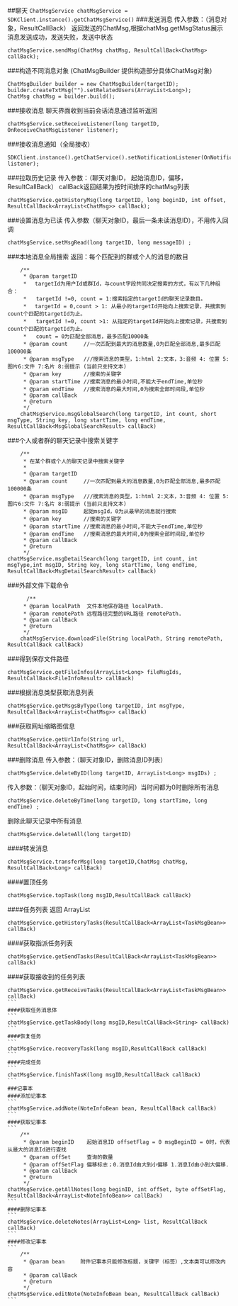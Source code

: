 ##聊天 
`ChatMsgService chatMsgService = SDKClient.instance().getChatMsgService()`
###发送消息
 传入参数：（消息对象，ResultCallBack）
返回发送的ChatMsg,根据chatMsg.getMsgStatus展示 消息发送成功，发送失败，发送中状态
```
chatMsgService.sendMsg(ChatMsg chatMsg, ResultCallBack<ChatMsg> callBack); 
```
###构造不同消息对象
(ChatMsgBuilder 提供构造部分具体ChatMsg对象)
```
ChatMsgBuilder builder = new ChatMsgBuilder(targetID);
builder.createTxtMsg("").setRelatedUsers(ArrayList<Long>);
ChatMsg chatMsg = builder.build();
```
###接收消息
聊天界面收到当前会话消息通过监听返回
```
chatMsgService.setReceiveListener(long targetID, OnReceiveChatMsgListener listener);
```
###接收消息通知（全局接收）
```
SDKClient.instance().getChatService().setNotificationListener(OnNotificationListener listener);
```
###拉取历史记录
传入参数：（聊天对象ID，	起始消息ID，偏移，ResultCallBack）
callBack返回结果为按时间排序的chatMsg列表
```
chatMsgService.getHistoryMsg(long targetID, long beginID, int offset, ResultCallBack<ArrayList<ChatMsg>> callBack);
```
###设置消息为已读 
传入参数（聊天对象ID，最后一条未读消息ID），不用传入回调
```
chatMsgService.setMsgRead(long targetID, long messageID) ;
```
###本地消息全局搜索
返回：每个匹配到的群或个人的消息的数目
```
    /**
     * @param targetID
     * 　targetId为用户Id或群Id，与count字段共同决定搜索的方式，有以下几种组合：
     *   targetId !=0, count = 1:搜索指定的targetId的聊天记录数目。
     * 　targetId = 0,count > 1: 从最小的targetId开始向上搜索记录，共搜索到count个匹配的targetId为止。
     *   targetId !=0, count >1: 从指定的targetId开始向上搜索记录，共搜索到count个匹配的targetId为止。
     *   count = 0为匹配全部消息，最多匹配10000条
     * @param count     //一次匹配到最大的消息数量,0为匹配全部消息,最多匹配100000条
     * @param msgType   ///搜索消息的类型，1:html 2:文本，3:音频 4: 位置 5:图片6:文件 7:名片 8:弱提示 (当前只支持文本)
     * @param key       //搜索的关键字
     * @param startTime //搜索消息的最小时间,不能大于endTime,单位秒
     * @param endTime   //搜索消息的最大时间,0为搜索全部时间段,单位秒
     * @param callBack
     * @return
     */
    chatMsgService.msgGlobalSearch(long targetID, int count, short msgType, String key, long startTime, long endTime, ResultCallBack<MsgGlobalSearchResult> callBack)
```
###个人或者群的聊天记录中搜索关键字
```
    /**
     * 在某个群或个人的聊天记录中搜索关键字
     *
     * @param targetID
     * @param count     //一次匹配到最大的消息数量,0为匹配全部消息,最多匹配100000条
     * @param msgType   ///搜索消息的类型，1:html 2:文本，3:音频 4: 位置 5:图片6:文件 7:名片 8:弱提示 (当前只支持文本)
     * @param msgID     起始msgId，0为从最早的消息就行搜索
     * @param key       //搜索的关键字
     * @param startTime //搜索消息的最小时间,不能大于endTime,单位秒
     * @param endTime   //搜索消息的最大时间,0为搜索全部时间段,单位秒
     * @param callBack
     * @return
     */
chatMsgService.msgDetailSearch(long targetID, int count, int msgType,int msgID, String key, long startTime, long endTime, ResultCallBack<MsgDetailSearchResult> callBack)
```
###外部文件下载命令
```
      /**
     * @param localPath  文件本地保存路径 localPath.
     * @param remotePath 远程路径完整的URL路径 remotePath.
     * @param callBack
     * @return
     */
    chatMsgService.downloadFile(String localPath, String remotePath, ResultCallBack callBack) 
```
###得到保存文件路径
```
chatMsgService.getFileInfos(ArrayList<Long> fileMsgIds, ResultCallBack<FileInfoResult> callBack)
```
###根据消息类型获取消息列表
```
chatMsgService.getMsgsByType(long targetID, int msgType, ResultCallBack<ArrayList<ChatMsg>> callBack)
```
###获取网址缩略图信息
```
chatMsgService.getUrlInfo(String url, ResultCallBack<ArrayList<ChatMsg>> callBack)
```
###删除消息
传入参数：（聊天对象ID，删除消息ID列表）
```
chatMsgService.deleteByID(long targetID, ArrayList<Long> msgIDs) ;
```
传入参数：（聊天对象ID，起始时间，结束时间）当时间都为0时删除所有消息
```
chatMsgService.deleteByTime(long targetID, long startTime, long endTime) ;
```
删除此聊天记录中所有消息
```
chatMsgService.deleteAll(long targetID)
```
####转发消息
```
chatMsgService.transferMsg(long targetID,ChatMsg chatMsg, ResultCallBack<Long> callBack)
```
####置顶任务
```
chatMsgService.topTask(long msgID,ResultCallBack callBack)
```
####任务列表
返回 ArrayList<TaskMsgBean>
```
chatMsgService.getHistoryTasks(ResultCallBack<ArrayList<TaskMsgBean>> callBack)
```
####获取指派任务列表
```
chatMsgService.getSendTasks(ResultCallBack<ArrayList<TaskMsgBean>> callBack)
```
####获取接收到的任务列表
````
chatMsgService.getReceiveTasks(ResultCallBack<ArrayList<TaskMsgBean>> callBack)
```
####获取任务消息体
```
chatMsgService.getTaskBody(long msgID,ResultCallBack<String> callBack)
```
####恢复任务
```
chatMsgService.recoveryTask(long msgID,ResultCallBack callBack)
```
####完成任务
```
chatMsgService.finishTasK(long msgID,ResultCallBack callBack)
```
###记事本
####添加记事本
```
chatMsgService.addNote(NoteInfoBean bean, ResultCallBack callBack)
```
####获取记事本
```
    /**
     * @param beginID    起始消息ID offsetFlag = 0 msgBeginID = 0时，代表从最大的消息Id进行查找
     * @param offSet     查询的数量
     * @param offSetFlag 偏移标志；0.消息Id由大到小偏移 1.消息Id由小到大偏移.
     * @param callBack
     * @return
     */
chatMsgService.getAllNotes(long beginID, int offSet, byte offSetFlag, ResultCallBack<ArrayList<NoteInfoBean>> callBack)
```
####删除记事本
```
chatMsgService.deleteNotes(ArrayList<Long> list, ResultCallBack callBack)
```
####修改记事本
```
    /**
     * @param bean     附件记事本只能修改标题，关键字（标签）,文本类可以修改内容
     * @param callBack
     * @return
     */
chatMsgService.editNote(NoteInfoBean bean, ResultCallBack callBack) 
```
